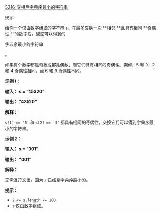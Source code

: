 [3216. 交换后字典序最小的字符串](https://leetcode.cn/problems/lexicographically-smallest-string-after-a-swap/)

提示

给你一个仅由数字组成的字符串 `s`，在最多交换一次 **相邻 **且具有相同 **奇偶性 **的数字后，返回可以得到的

字典序最小的字符串

。

如果两个数字都是奇数或都是偶数，则它们具有相同的奇偶性。例如，5 和 9、2 和 4 奇偶性相同，而 6 和 9 奇偶性不同。

**示例 1：**

**输入：** **s = "45320"**

**输出：** **"43520"**

**解释：**

`s[1] == '5'` 和 `s[2] == '3'` 都具有相同的奇偶性，交换它们可以得到字典序最小的字符串。

**示例 2：**

**输入：** **s = "001"**

**输出：** **"001"**

**解释：**

无需进行交换，因为 `s` 已经是字典序最小的。

**提示：**

* `2 <= s.length <= 100`
* `s` 仅由数字组成。
